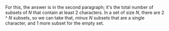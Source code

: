 For this, the answer is in the second paragraph; it's the total number of subsets of *N* that contain at least 2 characters. In a set of size *N*, there are 2 ^ *N* subsets, so we can take that, *minus* *N* subsets that are a single character, and 1 more subset for the empty set.
